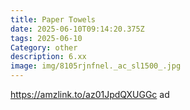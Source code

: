 ```yaml
---
title: Paper Towels
date: 2025-06-10T09:14:20.375Z
tags: 2025-06-10
Category: other
description: 6.xx
image: img/8105rjnfnel._ac_sl1500_.jpg
---
```

https://amzlink.to/az01JpdQXUGGc ad